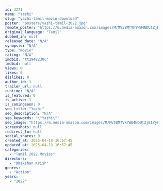 ```yaml
---
id: 3271
name: "Yazhi"
slug: "yazhi-tamil-movie-download"
poster: "posters/yazhi-tamil-2022.jpg"
remote_poster: "https://m.media-amazon.com/images/M/MV5BMTVkYWU4NDUtZjE1Yy00OTBjLWI2NjAtNzY5MGM4NmU0YWY3XkEyXkFqcGdeQXVyMTI5ODA0MTYw._V1_SX300.jpg"
original_language: "Tamil"
dubbed_in: null
released_date: "N/A"
synopsis: "N/A"
type: "movie"
rating: "N/A"
imdbid: "tt19482306"
tmdbid: null
views: 0
likes: 0
dislikes: 0
author_id: 1
trailer_url: null
runtime: "N/A"
is_featured: 0
is_active: 1
is_comingsoon: 0
seo_title: "Yazhi"
seo_description: "N/A"
seo_keywords: "\"Yazhi\""
seo_image: "https://m.media-amazon.com/images/M/MV5BMTVkYWU4NDUtZjE1Yy00OTBjLWI2NjAtNzY5MGM4NmU0YWY3XkEyXkFqcGdeQXVyMTI5ODA0MTYw._V1_SX300.jpg"
screenshots: null
redirect_to: null
social_shares: 0
created_at: 2025-04-18 16:57:45
updated_at: 2025-04-18 16:57:45
categories:
  - "Tamil 2022 Movies"
directors:
  - "Dhakshan Krish"
genres:
  - "Action"
years:
  - "2022"
---
```

